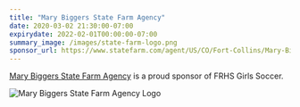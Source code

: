 ```yaml
---
title: "Mary Biggers State Farm Agency"
date: 2020-03-02 21:30:00-07:00
expirydate: 2022-02-01T00:00:00-07:00
summary_image: /images/state-farm-logo.png
sponsor_url: https://www.statefarm.com/agent/US/CO/Fort-Collins/Mary-Biggers-HYSLW1YS000
---
```


<!--more-->

[Mary Biggers State Farm Agency][homepage] is a proud sponsor of FRHS Girls Soccer.

![Mary Biggers State Farm Agency Logo](/images/state-farm-logo.png)

[homepage]: https://www.statefarm.com/agent/US/CO/Fort-Collins/Mary-Biggers-HYSLW1YS000
